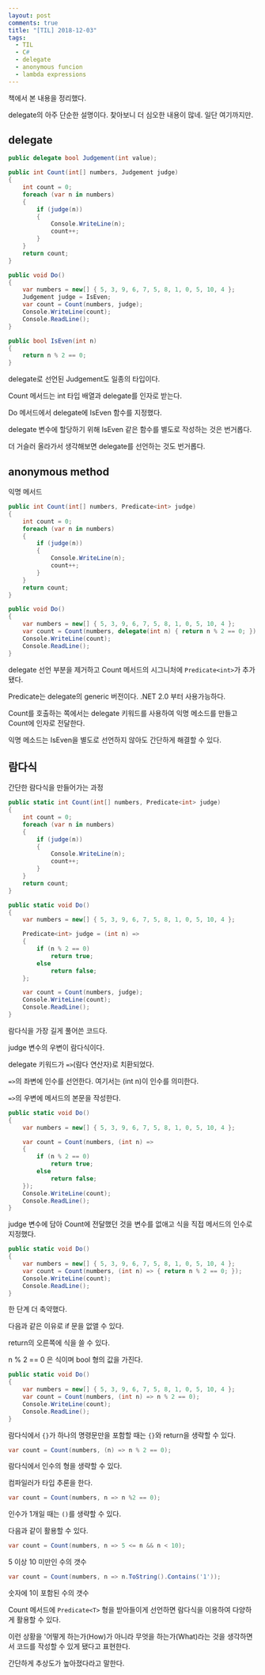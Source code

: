 ```yaml
---
layout: post
comments: true
title: "[TIL] 2018-12-03"
tags:
  - TIL
  - C#
  - delegate
  - anonymous funcion
  - lambda expressions
---
```


책에서 본 내용을 정리했다.

delegate의 아주 단순한 설명이다. 찾아보니 더 심오한 내용이 많네. 일단 여기까지만.

## delegate

```cs
public delegate bool Judgement(int value);

public int Count(int[] numbers, Judgement judge)
{
    int count = 0;
    foreach (var n in numbers)
    {
        if (judge(n))
        {
            Console.WriteLine(n);
            count++;
        }
    }
    return count;
}

public void Do()
{
    var numbers = new[] { 5, 3, 9, 6, 7, 5, 8, 1, 0, 5, 10, 4 };
    Judgement judge = IsEven;
    var count = Count(numbers, judge);
    Console.WriteLine(count);
    Console.ReadLine();
}

public bool IsEven(int n)
{
    return n % 2 == 0;
}
```

delegate로 선언된 Judgement도 일종의 타입이다.

Count 메서드는 int 타입 배열과 delegate를 인자로 받는다.

Do 메서드에서 delegate에 IsEven 함수를 지정했다.

delegate 변수에 할당하기 위해 IsEven 같은 함수를 별도로 작성하는 것은 번거롭다.

더 거슬러 올라가서 생각해보면 delegate를 선언하는 것도 번거롭다.

## anonymous method

익명 메서드

```cs
public int Count(int[] numbers, Predicate<int> judge)
{
    int count = 0;
    foreach (var n in numbers)
    {
        if (judge(n))
        {
            Console.WriteLine(n);
            count++;
        }
    }
    return count;
}

public void Do()
{
    var numbers = new[] { 5, 3, 9, 6, 7, 5, 8, 1, 0, 5, 10, 4 };
    var count = Count(numbers, delegate(int n) { return n % 2 == 0; });
    Console.WriteLine(count);
    Console.ReadLine();
}
```

delegate 선언 부분을 제거하고 Count 메서드의 시그니처에 `Predicate<int>`가 추가됐다.

Predicate는 delegate의 generic 버전이다. .NET 2.0 부터 사용가능하다.

Count를 호출하는 쪽에서는 delegate 키워드를 사용하여 익명 메소드를 만들고 Count에 인자로 전달한다.

익명 메소드는 IsEven을 별도로 선언하지 않아도 간단하게 해결할 수 있다.

## 람다식

간단한 람다식을 만들어가는 과정

```cs
public static int Count(int[] numbers, Predicate<int> judge)
{
    int count = 0;
    foreach (var n in numbers)
    {
        if (judge(n))
        {
            Console.WriteLine(n);
            count++;
        }
    }
    return count;
}

public static void Do()
{
    var numbers = new[] { 5, 3, 9, 6, 7, 5, 8, 1, 0, 5, 10, 4 };

    Predicate<int> judge = (int n) =>
    {
        if (n % 2 == 0)
            return true;
        else
            return false;
    };

    var count = Count(numbers, judge);
    Console.WriteLine(count);
    Console.ReadLine();
}
```

람다식을 가장 길게 풀어쓴 코드다.

judge 변수의 우변이 람다식이다.

delegate 키워드가 `=>`(람다 연산자)로 치환되었다.

`=>`의 좌변에 인수를 선언한다. 여기서는 (int n)이 인수를 의미한다.

`=>`의 우변에 메서드의 본문을 작성한다.

```cs
public static void Do()
{
    var numbers = new[] { 5, 3, 9, 6, 7, 5, 8, 1, 0, 5, 10, 4 };

    var count = Count(numbers, (int n) =>
    {
        if (n % 2 == 0)
            return true;
        else
            return false;
    });
    Console.WriteLine(count);
    Console.ReadLine();
}
```

judge 변수에 담아 Count에 전달했던 것을 변수를 없애고 식을 직접 메서드의 인수로 지정했다.

```cs
public static void Do()
{
    var numbers = new[] { 5, 3, 9, 6, 7, 5, 8, 1, 0, 5, 10, 4 };
    var count = Count(numbers, (int n) => { return n % 2 == 0; });
    Console.WriteLine(count);
    Console.ReadLine();
}
```

한 단계 더 축약했다.

다음과 같은 이유로 if 문을 없앨 수 있다.

return의 오른쪽에 식을 쓸 수 있다.

n % 2 == 0 은 식이며 bool 형의 값을 가진다.

```cs
public static void Do()
{
    var numbers = new[] { 5, 3, 9, 6, 7, 5, 8, 1, 0, 5, 10, 4 };
    var count = Count(numbers, (int n) => n % 2 == 0);
    Console.WriteLine(count);
    Console.ReadLine();
}
```

람다식에서 `{}`가 하나의 명령문만을 포함할 때는 `{}`와 return을 생략할 수 있다.

```cs
var count = Count(numbers, (n) => n % 2 == 0);
```

람다식에서 인수의 형을 생략할 수 있다.

컴파일러가 타입 추론을 한다.

```cs
var count = Count(numbers, n => n %2 == 0);
```

인수가 1개일 때는 `()`를 생략할 수 있다.

다음과 같이 활용할 수 있다.

```cs
var count = Count(numbers, n => 5 <= n && n < 10);
```

5 이상 10 미만인 수의 갯수

```cs
var count = Count(numbers, n => n.ToString().Contains('1'));
```

숫자에 1이 포함된 수의 갯수

Count 메서드에 `Predicate<T>` 형을 받아들이게 선언하면 람다식을 이용하여 다양하게 활용할 수 있다.

이런 상황을 '어떻게 하는가(How)가 아니라 무엇을 하는가(What)라는 것을 생각하면서 코드를 작성할 수 있게 됐다고 표현한다.

간단하게 추상도가 높아졌다라고 말한다.
